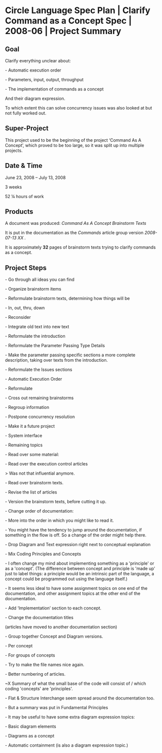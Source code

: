 ﻿Circle Language Spec Plan | Clarify Command as a Concept Spec | 2008-06 | Project Summary
=========================================================================================


Goal
----

Clarify everything unclear about:

\- Automatic execution order

\- Parameters, input, output, throughput 

\- The implementation of commands as a concept

And their diagram expression.

To which extent this can solve concurrency issues was also looked at but not fully worked out.


Super-Project
-------------

This project used to be the beginning of the project ‘Command As A Concept’, which proved to be too large, so it was split up into multiple projects.


Date & Time
-----------

June 23, 2008 – July 13, 2008

3 weeks

52 ¼ hours of work


Products
--------

A document was produced: *Command As A Concept Brainstorm Texts*

It is put in the documentation as the *Commands*  article group version *2008-07-13 XX .*

It is approximately **32** pages of brainstorm texts trying to clarify commands as a concept.


Project Steps
-------------

\- Go through all ideas you can find

\- Organize brainstorm items

\- Reformulate brainstorm texts, determining how things will be

\- In, out, thru, down

\- Reconsider

\- Integrate old text into new text

\- Reformulate the introduction

\- Reformulate the Parameter Passing Type Details

\- Make the parameter passing specific sections a more complete description, taking over texts from the introduction.

\- Reformulate the Issues sections

\- Automatic Execution Order

\- Reformulate

\- Cross out remaining brainstorms

\- Regroup information

\- Postpone concurrency resolution

\- Make it a future project

\- System interface

\- Remaining topics

\- Read over some material:

\- Read over the execution control articles

\> Was not that influential anymore.

\- Read over brainstorm texts.

\- Revise the list of articles

\- Version the brainstorm texts, before cutting it up.

\- Change order of documentation:

\- More into the order in which you might like to read it.

\- You might have the tendency to jump around the documentation, if something in the flow is off. So a change of the order might help there.

\- Drop Diagram and Text expression right next to conceptual explanation

\- Mix Coding Principles and Concepts

\- I often change my mind about implementing something as a 'principle' or as a 'concept'. (The difference between concept and principle is 'made up' just to label things: a principle would be an intrinsic part of the language, a concept could be programmed out using the language itself.)

\- It seems less ideal to have some assignment topics on one end of the documentation, and other assignment topics at the other end of the documentation.

\- Add ‘Implementation’ section to each concept.

\- Change the documentation titles

(articles have moved to another documentation section)

\- Group together Concept and Diagram versions.

\- Per concept

\- For groups of concepts

\- Try to make the file names nice again.

\- Better numbering of articles.

~X Summary of what the small base of the code will consist of / which coding 'concepts' are 'principles'.

\- Flat & Structure Interchange seem spread around the documentation too.

\- But a summary was put in Fundamental Principles

\- It may be useful to have some extra diagram expression topics:

\- Basic diagram elements

\- Diagrams as a concept

\- Automatic containment (is also a diagram expression topic.)

